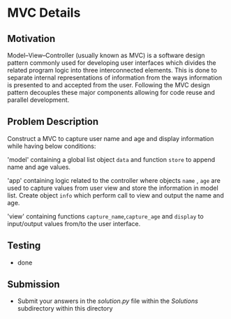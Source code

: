 #  MVC Details

## Motivation
Model–View–Controller (usually known as MVC) is a software design pattern commonly used for developing user interfaces which divides the related program logic into three interconnected elements. This is done to separate internal representations of information from the ways information is presented to and accepted from the user. Following the MVC design pattern decouples these major components allowing for code reuse and parallel development.


## Problem Description
Construct a MVC to capture user name and age and display information while having below conditions:

'model' containing a global list object `data` and function `store` to append name and age values.

'app' containing logic related to the controller where objects `name` , `age` are used to capture values from user view and store the information in model list. Create object `info` which perform call to view and output the name and age. 

'view' containing functions `capture_name`,`capture_age` and `display` to input/output values from/to the user interface. 



## Testing
* done

## Submission
* Submit your answers in the *solution.py* file within the *Solutions* subdirectory within this directory
